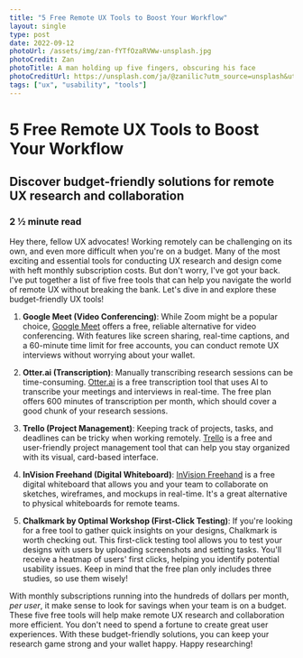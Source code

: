 ```yaml
---
title: "5 Free Remote UX Tools to Boost Your Workflow"
layout: single
type: post
date: 2022-09-12
photoUrl: /assets/img/zan-fYTfOzaRVWw-unsplash.jpg
photoCredit: Zan
photoTitle: A man holding up five fingers, obscuring his face
photoCreditUrl: https://unsplash.com/ja/@zanilic?utm_source=unsplash&utm_medium=referral&utm_content=creditCopyText
tags: ["ux", "usability", "tools"]
---
```


  
# 5 Free Remote UX Tools to Boost Your Workflow
## Discover budget-friendly solutions for remote UX research and collaboration
### 2 &frac12; minute read

Hey there, fellow UX advocates! Working remotely can be challenging on its own, and even more difficult when you're on a budget. Many of the most exciting and essential tools for conducting UX research and design come with heft monthly subscription costs. But don't worry, I've got your back. I've put together a list of five free tools that can help you navigate the world of remote UX without breaking the bank. Let's dive in and explore these budget-friendly UX tools!

1. **Google Meet (Video Conferencing)**: While Zoom might be a popular choice, [Google Meet](https://meet.google.com) offers a free, reliable alternative for video conferencing. With features like screen sharing, real-time captions, and a 60-minute time limit for free accounts, you can conduct remote UX interviews without worrying about your wallet.

2. **Otter.ai (Transcription)**: Manually transcribing research sessions can be time-consuming. [Otter.ai](https://otter.ai) is a free transcription tool that uses AI to transcribe your meetings and interviews in real-time. The free plan offers 600 minutes of transcription per month, which should cover a good chunk of your research sessions.

3. **Trello (Project Management)**: Keeping track of projects, tasks, and deadlines can be tricky when working remotely. [Trello](https://trello.com) is a free and user-friendly project management tool that can help you stay organized with its visual, card-based interface.

4. **InVision Freehand (Digital Whiteboard)**: [InVision Freehand](https://freehand.invision.com) is a free digital whiteboard that allows you and your team to collaborate on sketches, wireframes, and mockups in real-time. It's a great alternative to physical whiteboards for remote teams.

5. **Chalkmark by Optimal Workshop (First-Click Testing)**: If you're looking for a free tool to gather quick insights on your designs, Chalkmark is worth checking out. This first-click testing tool allows you to test your designs with users by uploading screenshots and setting tasks. You'll receive a heatmap of users' first clicks, helping you identify potential usability issues. Keep in mind that the free plan only includes three studies, so use them wisely!

With monthly subscriptions running into the hundreds of dollars per month, *per user*, it make sense to look for savings when your team is on a budget. These five free tools will help make remote UX research and collaboration more efficient. You don't need to spend a fortune to create great user experiences. With these budget-friendly solutions, you can keep your research game strong and your wallet happy. Happy researching!